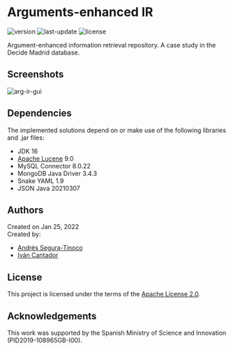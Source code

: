 # Arguments-enhanced IR
![version](https://img.shields.io/badge/version-0.2.0-blue)
![last-update](https://img.shields.io/badge/last_update-2/3/2022-orange)
![license](https://img.shields.io/badge/license-Apache_2.0-brightgreen)

Argument-enhanced information retrieval repository. A case study in the Decide Madrid database.

## Screenshots
![arg-ir-gui](https://raw.githubusercontent.com/ansegura7/arg-enhanced-ir/main/images/gui.gif)

## Dependencies
The implemented solutions depend on or make use of the following libraries and .jar files:
- JDK 16
- <a href="https://lucene.apache.org/" target="_blank">Apache Lucene</a> 9.0
- MySQL Connector 8.0.22
- MongoDB Java Driver 3.4.3
- Snake YAML 1.9
- JSON Java 20210307

## Authors
Created on Jan 25, 2022  
Created by:
- <a href="https://github.com/ansegura7" target="_blank">Andrés Segura-Tinoco</a>
- <a href="http://arantxa.ii.uam.es/~cantador/" target="_blank">Iv&aacute;n Cantador</a>

## License
This project is licensed under the terms of the <a href="https://github.com/argrecsys/arg-enhanced-ir/blob/main/LICENSE">Apache License 2.0</a>.

## Acknowledgements
This work was supported by the Spanish Ministry of Science and Innovation (PID2019-108965GB-I00).


